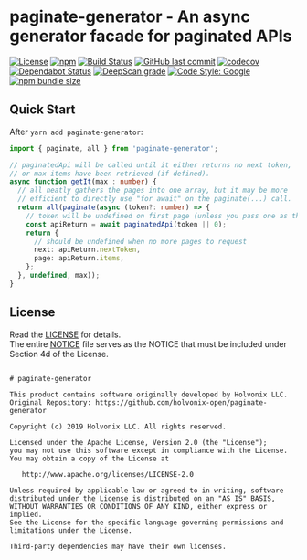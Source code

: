 # paginate-generator -  An async generator facade for paginated APIs

[![License](https://img.shields.io/badge/License-Apache%202.0-blue.svg)](./LICENSE) [![npm](https://img.shields.io/npm/v/paginate-generator.svg)](https://www.npmjs.com/package/paginate-generator) [![Build Status](https://travis-ci.com/holvonix-open/paginate-generator.svg?branch=master)](https://travis-ci.com/holvonix-open/paginate-generator) [![GitHub last commit](https://img.shields.io/github/last-commit/holvonix-open/paginate-generator.svg)](https://github.com/holvonix-open/paginate-generator/commits) [![codecov](https://codecov.io/gh/holvonix-open/paginate-generator/branch/master/graph/badge.svg)](https://codecov.io/gh/holvonix-open/paginate-generator) [![Dependabot Status](https://api.dependabot.com/badges/status?host=github&repo=holvonix-open/paginate-generator)](https://dependabot.com) [![DeepScan grade](https://deepscan.io/api/teams/4465/projects/6380/branches/52918/badge/grade.svg)](https://deepscan.io/dashboard#view=project&tid=4465&pid=6380&bid=52918) [![Code Style: Google](https://img.shields.io/badge/code%20style-google-blueviolet.svg)](https://github.com/google/gts) [![npm bundle size](https://img.shields.io/bundlephobia/min/paginate-generator.svg)](https://bundlephobia.com/result?p=paginate-generator)


## Quick Start

After `yarn add paginate-generator`:

````typescript
import { paginate, all } from 'paginate-generator';

// paginatedApi will be called until it either returns no next token,
// or max items have been retrieved (if defined).
async function getIt(max : number) {
  // all neatly gathers the pages into one array, but it may be more
  // efficient to directly use "for await" on the paginate(...) call.
  return all(paginate(async (token?: number) => {
    // token will be undefined on first page (unless you pass one as the second param)
    const apiReturn = await paginatedApi(token || 0);
    return {
      // should be undefined when no more pages to request
      next: apiReturn.nextToken,
      page: apiReturn.items,
    };
  }, undefined, max));
}
````


## License

Read the [LICENSE](LICENSE) for details.  
The entire [NOTICE](NOTICE) file serves as the NOTICE that must be included under
Section 4d of the License.

````

# paginate-generator

This product contains software originally developed by Holvonix LLC.
Original Repository: https://github.com/holvonix-open/paginate-generator

Copyright (c) 2019 Holvonix LLC. All rights reserved.

Licensed under the Apache License, Version 2.0 (the "License");
you may not use this software except in compliance with the License.
You may obtain a copy of the License at

   http://www.apache.org/licenses/LICENSE-2.0

Unless required by applicable law or agreed to in writing, software
distributed under the License is distributed on an "AS IS" BASIS,
WITHOUT WARRANTIES OR CONDITIONS OF ANY KIND, either express or implied.
See the License for the specific language governing permissions and
limitations under the License.

Third-party dependencies may have their own licenses.

````
